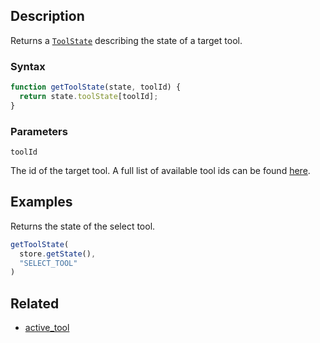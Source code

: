 ## Description

Returns a [`ToolState`](../External/tool_state.js) describing the state of a target tool.

### Syntax

```js
function getToolState(state, toolId) {
  return state.toolState[toolId];
}
```

### Parameters

`toolId`

The id of the target tool. A full list of available tool ids can be found [here](../External/tools.json).

## Examples

Returns the state of the select tool.

```js
getToolState(
  store.getState(),
  "SELECT_TOOL"
)
```

## Related

- [active_tool](./active_tool.md)

